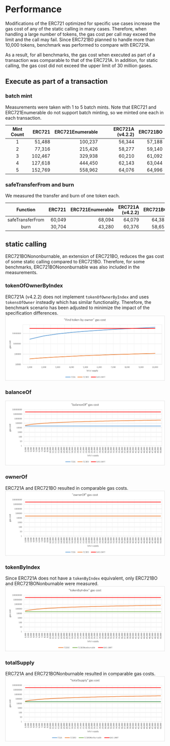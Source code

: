 # Performance

Modifications of the ERC721 optimized for specific use cases increase the gas cost of any of the static calling in many cases.
Therefore, when handling a large number of tokens, the gas cost per call may exceed the limit and the call may fail.
Since ERC721B0 planned to handle more than 10,000 tokens, benchmark was performed to compare with ERC721A.

As a result, for all benchmarks, the gas cost when executed as part of a transaction was comparable to that of the ERC721A.
In addition, for static calling, the gas cost did not exceed the upper limit of 30 million gases.

## Execute as part of a transaction

### batch mint
Measurements were taken with 1 to 5 batch mints. Note that ERC721 and ERC721Enumerable do not support batch minting, so we minted one each in each transaction.


| Mint Count |  ERC721 | ERC721Enumerable | ERC721A (v4.2.2) | ERC721BO |
|:----------:|--------:|-----------------:|-----------------:|---------:|
|     1      |  51,488 |          100,237 |           56,344 |   57,188 |
|     2      |  77,316 |          215,426 |           58,277 |   59,140 |
|     3      | 102,467 |          329,938 |           60,210 |   61,092 |
|     4      | 127,618 |          444,450 |           62,143 |   63,044 |
|     5      | 152,769 |          558,962 |           64,076 |   64,996 |


### safeTransferFrom and burn
We measured the transfer and burn of one token each.

|     Function     | ERC721 | ERC721Enumerable | ERC721A (v4.2.2) | ERC721BO |
|:----------------:|-------:|-----------------:|-----------------:|---------:|
| safeTransferFrom | 60,049 |           68,094 |           64,079 |   64,385 |
|       burn       | 30,704 |           43,280 |           60,376 |   58,655 |

## static calling
ERC721BONononburnable, an extension of ERC721BO, reduces the gas cost of some static calling compared to ERC721BO.
Therefore, for some benchmarks, ERC721BONononburnable was also included in the measurements.

### tokenOfOwnerByIndex
ERC721A (v4.2.2) does not implement `tokenOfOwnerByIndex` and uses `tokensOfOwner` insteadly which has similar functionality.
Therefore, the benchmark scenario has been adjusted to minimize the impact of the specification differences.
![performance_tokenOfOwnerByIndex](images/performance_tokenOfOwnerByIndex.png)

### balanceOf
![performance_balanceOf](images/performance_balanceOf.png)

### ownerOf
ERC721A and ERC721BO resulted in comparable gas costs.
![performance_ownerOf](images/performance_ownerOf.png)

### tokenByIndex
Since ERC721A does not have a `tokenByIndex` equivalent, only ERC721BO and ERC721BONonburnable were measured.
![performance_tokenByIndex](images/performance_tokenByIndex.png)

### totalSupply
ERC721A and ERC721BONonburnable resulted in comparable gas costs.
![performance_totalSupply](images/performance_totalSupply.png)
